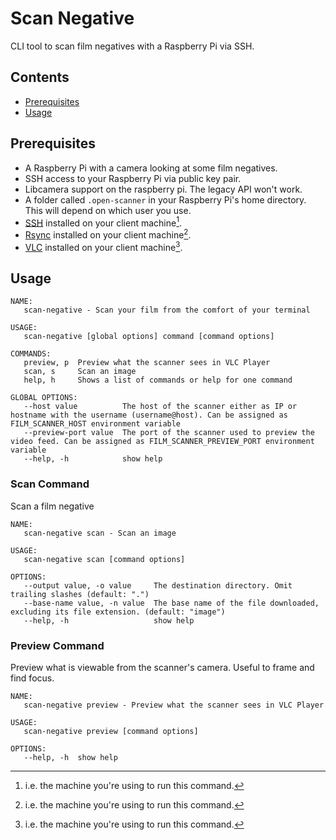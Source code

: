 # Scan Negative

CLI tool to scan film negatives with a Raspberry Pi via SSH.

## Contents

- [Prerequisites](#prerequisites)
- [Usage](#usage)

## Prerequisites

- A Raspberry Pi with a camera looking at some film negatives.
- SSH access to your Raspberry Pi via public key pair.
- Libcamera support on the raspberry pi. The legacy API won't work.
- A folder called `.open-scanner` in your Raspberry Pi's home directory. This will depend on which user you use.
- [SSH](https://en.wikipedia.org/wiki/Secure_Shell) installed on your client machine[^1].
- [Rsync](https://en.wikipedia.org/wiki/Rsync) installed on your client machine[^1].
- [VLC](https://en.wikipedia.org/wiki/VLC_media_player) installed on your client machine[^1].

[^1]: i.e. the machine you're using to run this command.

## Usage

```
NAME:
   scan-negative - Scan your film from the comfort of your terminal

USAGE:
   scan-negative [global options] command [command options] 

COMMANDS:
   preview, p  Preview what the scanner sees in VLC Player
   scan, s     Scan an image
   help, h     Shows a list of commands or help for one command

GLOBAL OPTIONS:
   --host value          The host of the scanner either as IP or hostname with the username (username@host). Can be assigned as FILM_SCANNER_HOST environment variable
   --preview-port value  The port of the scanner used to preview the video feed. Can be assigned as FILM_SCANNER_PREVIEW_PORT environment variable
   --help, -h            show help
```

### Scan Command

Scan a film negative

```
NAME:
   scan-negative scan - Scan an image

USAGE:
   scan-negative scan [command options]

OPTIONS:
   --output value, -o value     The destination directory. Omit trailing slashes (default: ".")
   --base-name value, -n value  The base name of the file downloaded, excluding its file extension. (default: "image")
   --help, -h                   show help
```

### Preview Command

Preview what is viewable from the scanner's camera. Useful to frame and find focus.

```
NAME:
   scan-negative preview - Preview what the scanner sees in VLC Player

USAGE:
   scan-negative preview [command options]

OPTIONS:
   --help, -h  show help
```
